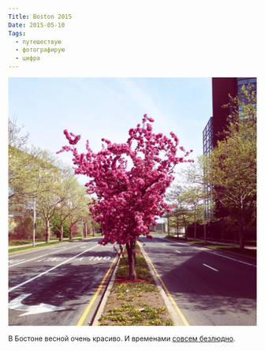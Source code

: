 ```yaml
---
Title: Boston 2015
Date: 2015-05-10
Tags:
  - путешествую
  - фотографирую
  - цифра
---
```


![bos-2015.jpg](images/bos-2015.jpg)

В Бостоне весной очень красиво. И временами [совсем безлюдно](https://dl.dropboxusercontent.com/u/140528/site/bos-2015-2.jpg).